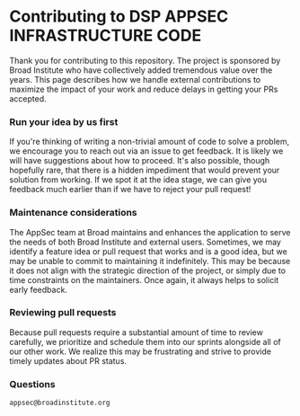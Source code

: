 # Contributing to DSP APPSEC INFRASTRUCTURE CODE

Thank you for contributing to this repository. The project is sponsored by Broad Institute who have collectively added tremendous value over the years. This page describes how we handle external contributions to maximize the impact of your work and reduce delays in getting your PRs accepted.

### Run your idea by us first
If you're thinking of writing a non-trivial amount of code to solve a problem, we encourage you to reach out via an issue to get feedback. It is likely we will have suggestions about how to proceed. It's also possible, though hopefully rare, that there is a hidden impediment that would prevent your solution from working. If we spot it at the idea stage, we can give you feedback much earlier than if we have to reject your pull request!

### Maintenance considerations
The AppSec team at Broad maintains and enhances the application to serve the needs of both Broad Institute and external users. Sometimes, we may identify a feature idea or pull request that works and is a good idea, but we may be unable to commit to maintaining it indefinitely. This may be because it does not align with the strategic direction of the project, or simply due to time constraints on the maintainers. Once again, it always helps to solicit early feedback.

### Reviewing pull requests
Because pull requests require a substantial amount of time to review carefully, we prioritize and schedule them into our sprints alongside all of our other work. We realize this may be frustrating and strive to provide timely updates about PR status.

### Questions
`appsec@broadinstitute.org`